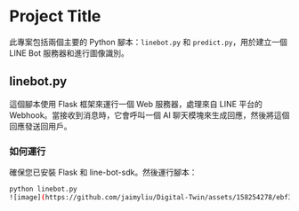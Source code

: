# Project Title

此專案包括兩個主要的 Python 腳本：`linebot.py` 和 `predict.py`，用於建立一個 LINE Bot 服務器和進行圖像識別。

## linebot.py

這個腳本使用 Flask 框架來運行一個 Web 服務器，處理來自 LINE 平台的 Webhook。當接收到消息時，它會呼叫一個 AI 聊天模塊來生成回應，然後將這個回應發送回用戶。

### 如何運行

確保您已安裝 Flask 和 line-bot-sdk。然後運行腳本：

```bash
python linebot.py
![image](https://github.com/jaimyliu/Digital-Twin/assets/158254278/ebf3708c-b3da-40d0-906a-176b18d43501)
